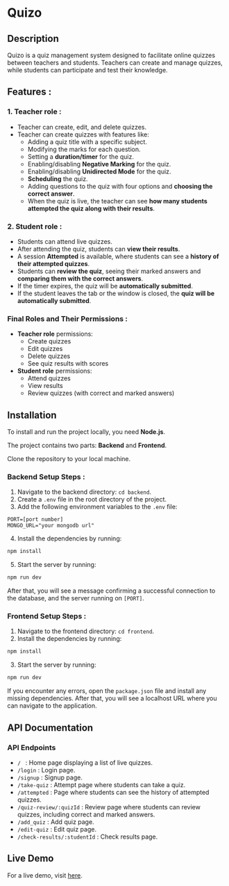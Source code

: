 # Quizo

## Description

Quizo is a quiz management system designed to facilitate online quizzes between teachers and students. Teachers can create and manage quizzes, while students can participate and test their knowledge.

## Features :

### 1. Teacher role :

- Teacher can create, edit, and delete quizzes.
- Teacher can create quizzes with features like:
  - Adding a quiz title with a specific subject.
  - Modifying the marks for each question.
  - Setting a **duration/timer** for the quiz.
  - Enabling/disabling **Negative Marking** for the quiz.
  - Enabling/disabling **Unidirected Mode** for the quiz.
  - **Scheduling** the quiz.
  - Adding questions to the quiz with four options and **choosing the correct answer**.
  - When the quiz is live, the teacher can see **how many students attempted the quiz along with their results**.

### 2. Student role :

- Students can attend live quizzes.
- After attending the quiz, students can **view their results**.
- A session **Attempted** is available, where students can see a **history of their attempted quizzes**.
- Students can **review the quiz**, seeing their marked answers and **comparing them with the correct answers**.
- If the timer expires, the quiz will be **automatically submitted**.
- If the student leaves the tab or the window is closed, the **quiz will be automatically submitted**.

### Final Roles and Their Permissions :

- **Teacher role** permissions:
  - Create quizzes
  - Edit quizzes
  - Delete quizzes
  - See quiz results with scores
- **Student role** permissions:
  - Attend quizzes
  - View results
  - Review quizzes (with correct and marked answers)

## Installation

To install and run the project locally, you need **Node.js**.

The project contains two parts: **Backend** and **Frontend**.

Clone the repository to your local machine.

### Backend Setup Steps :

1. Navigate to the backend directory: `cd backend`.
2. Create a `.env` file in the root directory of the project.
3. Add the following environment variables to the `.env` file:

```
PORT=[port number]
MONGO_URL="your mongodb url"
```

4. Install the dependencies by running:

```sh
npm install
```

5. Start the server by running:

```sh
npm run dev
```

After that, you will see a message confirming a successful connection to the database, and the server running on `[PORT]`.

### Frontend Setup Steps :

1. Navigate to the frontend directory: `cd frontend`.
2. Install the dependencies by running:

```sh
npm install
```

3. Start the server by running:

```sh
npm run dev
```

If you encounter any errors, open the `package.json` file and install any missing dependencies.
After that, you will see a localhost URL where you can navigate to the application.

## API Documentation

### API Endpoints

- `/ ` : Home page displaying a list of live quizzes.
- `/login` : Login page.
- `/signup` : Signup page.
- `/take-quiz` : Attempt page where students can take a quiz.
- `/attempted` : Page where students can see the history of attempted quizzes.
- `/quiz-review/:quizId` : Review page where students can review quizzes, including correct and marked answers.
- `/add_quiz` : Add quiz page.
- `/edit-quiz` : Edit quiz page.
- `/check-results/:studentId` : Check results page.

## Live Demo

For a live demo, visit [here](https://quizo-rosy.vercel.app/).

